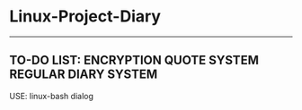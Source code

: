 # Linux-Project-Diary
----------------









TO-DO LIST:
ENCRYPTION
QUOTE SYSTEM
REGULAR DIARY SYSTEM
----------------
USE:
linux-bash dialog

